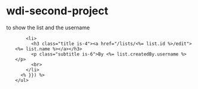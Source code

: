 # wdi-second-project



to show the list and the username
</div>
    <ul>

        <li>
          <h3 class="title is-4"><a href="/lists/<%= list.id %>/edit"><%= list.name %></a></h3>
          <p class="subtitle is-6">By <%= list.createdBy.username %></p>
          <br>
        </li>
      <% }}) %>
    </ul>
  </div>
